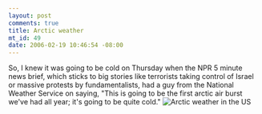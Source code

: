 ```yaml
--- 
layout: post
comments: true
title: Arctic weather
mt_id: 49
date: 2006-02-19 10:46:54 -08:00
---
```

So, I knew it was going to be cold on Thursday when the NPR 5 minute news brief, which sticks to big stories like terrorists taking control of Israel or massive protests by fundamentalists, had a guy from the National Weather Service on saying, "This is going to be the first arctic air burst we've had all year; it's going to be quite cold."
<img src="http://dinomite.net/wp-content/images/arctic.jpg" alt="Arctic weather in the US" />
